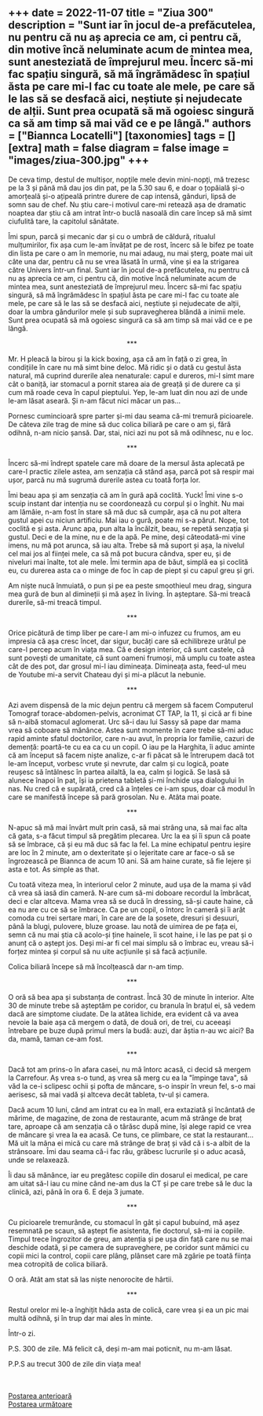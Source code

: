 
+++
date = 2022-11-07
title = "Ziua 300"
description = "Sunt iar în jocul de-a prefăcutelea, nu pentru că nu aș aprecia ce am, ci pentru că, din motive încă neluminate acum de mintea mea, sunt anesteziată de împrejurul meu. Încerc să-mi fac spațiu singură, să mă îngrămădesc în spațiul ăsta pe care mi-l fac cu toate ale mele, pe care să le las să se desfacă aici, neștiute și nejudecate de alții. Sunt prea ocupată să mă ogoiesc singură ca să am timp să mai văd ce e pe lângă."
authors = ["Biannca Locatelli"]
[taxonomies]
tags = []
[extra]
math = false
diagram = false
image = "images/ziua-300.jpg"
+++
---

De ceva timp, destul de multișor, nopțile mele devin mini-nopți, mă trezesc pe la 3 și până mă dau jos din pat, pe la 5.30 sau 6, e doar o țopăială și-o amorțeală și-o ațipeală printre durere de cap intensă, gânduri, lipsă de somn sau de chef. Nu știu care-i motivul care-mi retează așa de dramatic noaptea dar știu că am intrat într-o buclă nasoală din care încep să mă simt ciufulită tare, la capitolul sănătate.

Îmi spun, parcă și mecanic dar și cu o umbră de căldură, ritualul mulțumirilor, fix așa cum le-am învățat pe de rost, încerc să le bifez pe toate din lista pe care o am în memorie, nu mai adaug, nu mai șterg, poate mai uit câte una dar, pentru că nu se vrea lăsată în urmă, vine și ea la strigarea către Univers într-un final. Sunt iar în jocul de-a prefăcutelea, nu pentru că nu aș aprecia ce am, ci pentru că, din motive încă neluminate acum de mintea mea, sunt anesteziată de împrejurul meu. Încerc să-mi fac spațiu singură, să mă îngrămădesc în spațiul ăsta pe care mi-l fac cu toate ale mele, pe care să le las să se desfacă aici, neștiute și nejudecate de alții, doar la umbra gândurilor mele și sub supravegherea blândă a inimii mele. Sunt prea ocupată să mă ogoiesc singură ca să am timp să mai văd ce e pe lângă.

<p style="text-align: center;">***</p>

Mr. H pleacă la birou și la kick boxing, așa că am în față o zi grea, în condițiile în care nu mă simt bine deloc. Mă ridic și o dată cu gestul ăsta natural, mă cuprind durerile alea nenaturale: capul e dureros, mi-l simt mare cât o baniță, iar stomacul a pornit starea aia de greață și de durere ca și cum mă roade ceva în capul pieptului. Yep, le-am luat din nou azi de unde le-am lăsat aseară. Și n-am făcut nici măcar un pas…

Pornesc cumincioară spre parter și-mi dau seama că-mi tremură picioarele. De câteva zile trag de mine să duc colica biliară pe care o am și, fără odihnă, n-am nicio șansă. Dar, stai, nici azi nu pot să mă odihnesc, nu e loc.

<p style="text-align: center;">***</p>

Încerc să-mi îndrept spatele care mă doare de la mersul ăsta aplecată pe care-l practic zilele astea, am senzația că stând așa, parcă pot să respir mai ușor, parcă nu mă sugrumă durerile astea cu toată forța lor.

Îmi beau apa și am senzația că am în gură apă coclită. Yuck! Îmi vine s-o scuip instant dar intenția nu se coordonează cu corpul și o înghit. Nu mai am lămâie, n-am fost în stare să mă duc să cumpăr, așa că nu pot altera gustul apei cu niciun artificiu. Mai iau o gură, poate mi s-a părut. Nope, tot coclită e și asta. Arunc apa, pun alta la încălzit, beau, se repetă senzația și gustul. Deci e de la mine, nu e de la apă. Pe mine, deși câteodată-mi vine imens, nu mă pot arunca, să iau alta. Trebe să mă suport și așa, la nivelul cel mai jos al ființei mele, ca să mă pot bucura cândva, sper eu, și de niveluri mai înalte, tot ale mele. Îmi termin apa de băut, simplă ea și coclită eu, cu durerea asta ca o minge de foc în cap de piept și cu capul greu și gri.

Am niște nucă înmuiată, o pun și pe ea peste smoothieul meu drag, singura mea gură de bun al dimineții și mă așez în living. În așteptare. Să-mi treacă durerile, să-mi treacă timpul.

<p style="text-align: center;">***</p>

Orice picătură de timp liber pe care-l am mi-o infuzez cu frumos, am eu impresia că așa cresc încet, dar sigur, bucăți care să echilibreze urâtul pe care-l percep acum în viața mea. Că e design interior, că sunt castele, că sunt povești de umanitate, că sunt oameni frumoși, mă umplu cu toate astea cât de des pot, dar grosul mi-l iau dimineața. Dimineața asta, feed-ul meu de Youtube mi-a servit Chateau dyi și mi-a plăcut la nebunie.

<p style="text-align: center;">***</p>

Azi avem dispensă de la mic dejun pentru că mergem să facem Computerul Tomograf torace-abdomen-pelvis, acronimat CT TAP, la 11, și cică ar fi bine să n-aibă stomacul aglomerat. Urc să-i dau lui Sassy să pape dar mama vrea să coboare să mănânce. Astea sunt momente în care trebe să-mi aduc rapid aminte sfatul doctorilor, care n-au avut, în propria lor familie, cazuri de demență: poartă-te cu ea ca cu un copil. O iau pe la Harghita, îi aduc aminte că am început să facem niște analize, c-ar fi păcat să le întrerupem dacă tot le-am început, vorbesc vrute și nevrute, dar calm și cu logică, poate reușesc să întâlnesc în partea ailaltă, la ea, calm și logică. Se lasă să alunece înapoi în pat, își ia prietena tabletă și-mi închide ușa dialogului în nas. Nu cred că e supărată, cred că a înțeles ce i-am spus, doar că modul în care se manifestă începe să pară grosolan. Nu e. Atâta mai poate.

<p style="text-align: center;">***</p>

N-apuc să mă mai învârt mult prin casă, să mai strâng una, să mai fac alta că gata, s-a făcut timpul să pregătim plecarea. Urc la ea și îi spun că poate să se îmbrace, că și eu mă duc să fac la fel. La mine echipatul pentru ieșire are loc în 2 minute, am o dexteritate și o lejeritate care ar face-o să se îngrozească pe Biannca de acum 10 ani. Să am haine curate, să fie lejere și asta e tot. As simple as that.

Cu toată viteza mea, în interiorul celor 2 minute, aud ușa de la mama și văd că vrea să iasă din cameră. N-are cum să-mi doboare recordul la îmbrăcat, deci e clar altceva. Mama vrea să se ducă în dressing, să-și caute haine, că ea nu are cu ce să se îmbrace. Ca pe un copil, o întorc în cameră și îi arăt comoda cu trei sertare mari, în care are de la șosete, dresuri și desuuri, până la blugi, pulovere, bluze groase. Iau notă de uimirea de pe fața ei, semn că nu mai știa că acolo-și ține hainele, îi scot haine, i le las pe pat și o anunț că o aștept jos. Deși mi-ar fi cel mai simplu să o îmbrac eu, vreau să-i forțez mintea și corpul să nu uite acțiunile și să facă acțiunile.

Colica biliară începe să mă încolțească dar n-am timp.

<p style="text-align: center;">***</p>

O oră să bea apa și substanța de contrast. Încă 30 de minute în interior. Alte 30 de minute trebe să așteptăm pe coridor, cu branula în brațul ei, să vedem dacă are simptome ciudate. De la atâtea lichide, era evident că va avea nevoie la baie așa că mergem o dată, de două ori, de trei, cu aceeași întrebare pe buze după primul mers la budă: auzi, dar ăștia n-au wc aici? Ba da, mamă, taman ce-am fost.

<p style="text-align: center;">***</p>

Dacă tot am prins-o în afara casei, nu mă întorc acasă, ci decid să mergem la Carrefour. Aș vrea s-o tund, aș vrea să merg cu ea la "împinge tava", să văd la ce-i sclipesc ochii și pofta de mâncare, s-o inspir în vreun fel, s-o mai aerisesc, să mai vadă și altceva decât tableta, tv-ul și camera.

Dacă acum 10 luni, când am intrat cu ea în mall, era extaziată și încântată de mărime, de magazine, de zona de restaurante, acum mă strânge de braț tare, aproape că am senzația că o târăsc după mine, își alege rapid ce vrea de mâncare și vrea la ea acasă. Ce tuns, ce plimbare, ce stat la restaurant…Mă uit la mâna ei mică cu care mă strânge de braț și văd că i s-a albit de la strânsoare. Îmi dau seama că-i fac rău, grăbesc lucrurile și o aduc acasă, unde se relaxează.

Îi dau să mănânce, iar eu pregătesc copiile din dosarul ei medical, pe care am uitat să-l iau cu mine când ne-am dus la CT și pe care trebe să le duc la clinică, azi, până în ora 6. E deja 3 jumate.

<p style="text-align: center;">***</p>

Cu picioarele tremurânde, cu stomacul în gât și capul bubuind, mă așez resemnată pe scaun, să aștept fie asistenta, fie doctorul, să-mi ia copiile. Timpul trece îngrozitor de greu, am atenția și pe ușa din față care nu se mai deschide odată, și pe camera de supraveghere, pe coridor sunt mămici cu copii mici la control, copii care plâng, plânset care mă zgârie pe toată ființa mea cotropită de colica biliară.

O oră. Atât am stat să las niște nenorocite de hârtii.

<p style="text-align: center;">***</p>

Restul orelor mi le-a înghițit hâda asta de colică, care vrea și ea un pic mai multă odihnă, și în trup dar mai ales în minte.

Într-o zi.

P.S. 300 de zile. Mă felicit că, deși m-am mai poticnit, nu m-am lăsat.

P.P.S au trecut 300 de zile din viața mea!

<br/>

<br/>

<div class="flex justify-between">
  <div>
    <a href="/blog/ziua-299/">Postarea anterioară</a>
  </div>
  <div>
    <a href="/blog/ziua-301/">Postarea următoare</a>
  </div>
</div>
